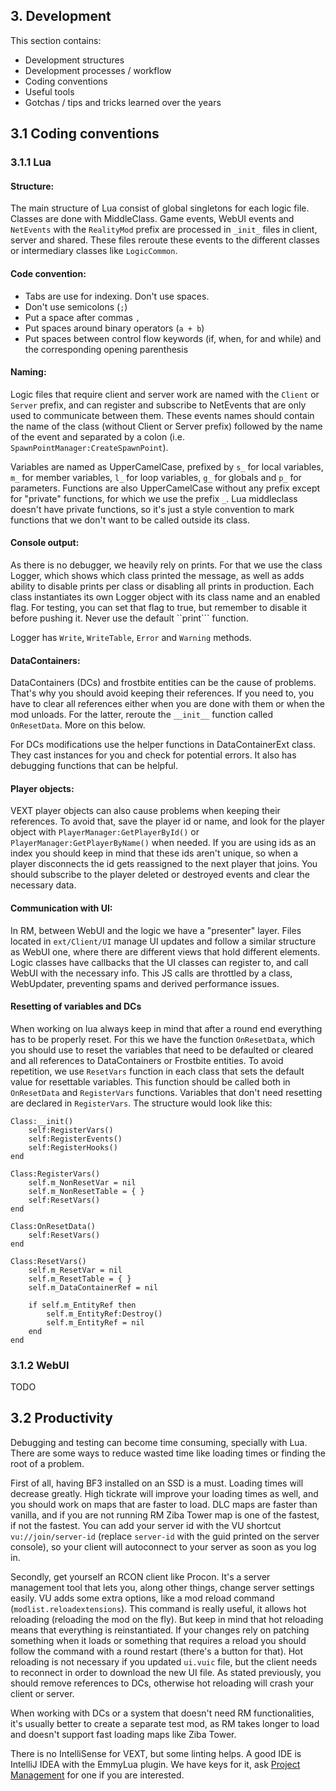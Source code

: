 
## 3. Development

This section contains:

* Development structures
* Development processes / workflow
* Coding conventions
* Useful tools
* Gotchas / tips and tricks learned over the years

## 3.1 Coding conventions

### 3.1.1 Lua

#### Structure:

  The main structure of Lua consist of global singletons for each logic file. Classes are done with MiddleClass.
  Game events, WebUI events and ``NetEvents`` with the ``RealityMod`` prefix are processed in ``_init_`` files
  in client, server and shared. These files reroute these events to the different classes or intermediary
  classes like ``LogicCommon``.

#### Code convention:

  * Tabs are use for indexing. Don't use spaces.
  * Don't use semicolons (``;``)
  * Put a space after commas ``,``
  * Put spaces around binary operators (``a + b``)
  * Put spaces between control flow keywords (if, when, for and while) and the corresponding opening parenthesis

#### Naming:

  Logic files that require client and server work are named with the ``Client``
  or ``Server`` prefix, and can register and subscribe to NetEvents that are only used to communicate between
  them. These events names should contain the name of the class (without Client or Server prefix) followed by the
  name of the event and separated by a colon (i.e. ``SpawnPointManager:CreateSpawnPoint``).

  Variables are named as UpperCamelCase, prefixed by ``s_`` for local variables, ``m_`` for member variables, ``l_`` for loop variables,
  ``g_`` for globals and ``p_`` for parameters. Functions are also UpperCamelCase without any prefix except for "private" functions, for which we use the prefix ``_``. Lua middleclass doesn't have private functions, so it's just a style convention to mark functions that we don't want to be called outside its class.

#### Console output:

  As there is no debugger, we heavily rely on prints. For that we use the class Logger, which shows which class
  printed the message, as well as adds ability to disable prints per class or disabling all prints in production.
  Each class instantiates its own Logger object with its class name and an enabled flag. For testing, you can set that flag
  to true, but remember to disable it before pushing it.
  Never use the default ``print``` function.

  Logger has ``Write``, ``WriteTable``, ``Error`` and ``Warning`` methods.

#### DataContainers:

  DataContainers (DCs) and frostbite entities can be the cause of problems. That's why you should avoid keeping their
  references. If you need to, you have to clear all references either when you are done with them or when the
  mod unloads. For the latter, reroute the ``__init__`` function called ``OnResetData``. More on this below.

  For DCs modifications use the helper functions in DataContainerExt class. They cast instances for you and check
  for potential errors. It also has debugging functions that can be helpful.

#### Player objects:

  VEXT player objects can also cause problems when keeping their references. To avoid that, save the player id or name,
  and look for the player object with ``PlayerManager:GetPlayerById()`` or ``PlayerManager:GetPlayerByName()`` when
  needed. If you
  are using ids as an index you should keep in mind that these ids aren't unique, so when a player disconnects the id
  gets reassigned to the next player that joins. You should subscribe to the player deleted or destroyed events and
  clear the necessary data.

#### Communication with UI:

  In RM, between WebUI and the logic we have a "presenter" layer. Files located in ``ext/Client/UI`` manage UI updates
  and follow a similar structure as WebUI one, where there are different views that hold different elements.
  Logic classes have callbacks that the UI classes can register to, and call WebUI with the necessary info. This JS
  calls are throttled by a class, WebUpdater, preventing spams and derived performance issues.

#### Resetting of variables and DCs

  When working on lua always keep in mind that after a round end everything has to be properly reset. For this we have
  the function ``OnResetData``, which you should use to reset the variables that need to be defaulted or cleared and
  all references to DataContainers or Frostbite entities. To avoid repetition, we use ``ResetVars``
  function in each class that sets the default value for resettable variables. This function should be called both in
  ``OnResetData`` and ``RegisterVars`` functions. Variables that don't need resetting are declared in ``RegisterVars``.
  The structure would look like this:

  ```
  Class:__init()
      self:RegisterVars()
      self:RegisterEvents()
      self:RegisterHooks()
  end

  Class:RegisterVars()
      self.m_NonResetVar = nil
      self.m_NonResetTable = { }
      self:ResetVars()
  end

  Class:OnResetData()
      self:ResetVars()
  end

  Class:ResetVars()
      self.m_ResetVar = nil
      self.m_ResetTable = { }
      self.m_DataContainerRef = nil

      if self.m_EntityRef then
          self.m_EntityRef:Destroy()
          self.m_EntityRef = nil
      end
  end
  ```

### 3.1.2 WebUI

TODO

## 3.2 Productivity

Debugging and testing can become time consuming, specially with Lua. There are some ways to reduce wasted time like
loading times or finding the root of a problem.

First of all, having BF3 installed on an SSD is a must. Loading times will decrease greatly. High tickrate will
improve your loading times as well, and you should work on maps that are faster to load. DLC maps are faster than
vanilla, and if you are not running RM Ziba Tower map is one of the fastest, if not the fastest. You can
add your server id with the VU shortcut ``vu://join/server-id`` (replace ``server-id`` with the guid printed on the server console),
so your client will autoconnect to your server as soon as you log in.

Secondly, get yourself an RCON client like Procon. It's a server management tool that lets you, along other things,
change server settings easily. VU adds some extra options, like a mod reload command (``modlist.reloadextensions``).
This command is really useful, it allows hot reloading (reloading the mod on the fly). But keep in mind that hot
reloading means that everything is reinstantiated. If your changes rely on patching something when it loads or
something that requires a reload you should follow the command with a round restart (there's a button for that).
Hot reloading is not necessary if you updated ``ui.vuic`` file, but the client needs to reconnect in order to download
the new UI file. As stated previously, you should remove references to DCs, otherwise hot reloading will crash your
client or server.

When working with DCs or a system that doesn't need RM functionalities, it's usually better to create a separate test
mod, as RM takes longer to load and doesn't support fast loading maps like Ziba Tower.

There is no IntelliSense for VEXT, but some linting helps. A good IDE is IntelliJ IDEA with the EmmyLua plugin.
We have keys for it, ask [Project Management](#project-management) for one if you are interested.

